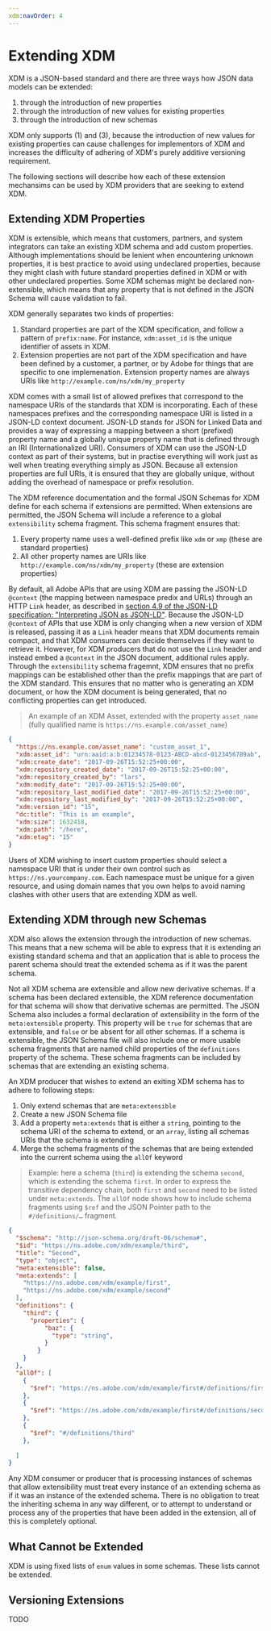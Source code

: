 ```yaml
---
xdm:navOrder: 4
---
```

# Extending XDM

XDM is a JSON-based standard and there are three ways how JSON data models can be extended:

1. through the introduction of new properties
2. through the introduction of new values for existing properties
3. through the introduction of new schemas

XDM only supports (1) and (3), because the introduction of new values for existing properties can cause challenges for implementors of XDM and increases the difficulty of adhering of XDM's purely additive versioning requirement.

The following sections will describe how each of these extension mechansims can be used by XDM providers that are seeking to extend XDM.

## Extending XDM Properties

XDM is extensible, which means that customers, partners, and system integrators can take an existing XDM schema and add custom properties. 
Although implementations should be lenient when encountering unknown properties, it is best practice to avoid using undeclared properties, because they might clash with future standard properties defined in XDM or with other undeclared properties.
Some XDM schemas might be declared non-extensible, which means that any property that is not defined in the JSON Schema will cause validation to fail.

XDM generally separates two kinds of properties:

1. Standard properties are part of the XDM specification, and follow a pattern of `prefix:name`. For instance, `xdm:asset_id` is the unique identifier of assets in XDM.
2. Extension properties are not part of the XDM specification and have been defined by a customer, a partner, or by Adobe for things that are specific to one implemenation. Extension property names are always URIs like `http://example.com/ns/xdm/my_property`

XDM comes with a small list of allowed prefixes that correspond to the namespace URIs of the standards that XDM is incorporating. 
Each of these namespaces prefixes and the corresponding namespace URI is listed in a JSON-LD context document.
JSON-LD stands for JSON for Linked Data and provides a way of expressing a mapping between a short (prefixed) property name and a globally unique property name that is defined through an IRI (Internationalized URI).
Consumers of XDM can use the JSON-LD context as part of their systems, but in practise everything will work just as well when treating everything simply as JSON.
Because all extension properties are full URIs, it is ensured that they are globally unique, without adding the overhead of namespace or prefix resolution.

The XDM reference documentation and the formal JSON Schemas for XDM define for each schema if extensions are permitted.
When extensions are permitted, the JSON Schema will include a reference to a global `extensibility` schema fragment.
This schema fragment ensures that:

1. Every property name uses a well-defined prefix like `xdm` or `xmp` (these are standard properties)
2. All other property names are URIs like `http://example.com/ns/xdm/my_property` (these are extension properties)

By default, all Adobe APIs that are using XDM are passing the JSON-LD `@context` (the mapping between namespace predix and URLs) through an HTTP `Link` header, as described in [section 4.9 of the JSON-LD specification: "Interpreting JSON as JSON-LD"](https://json-ld.org/spec/latest/json-ld/#interpreting-json-as-json-ld).
Because the JSON-LD `@context` of APIs that use XDM is only changing when a new version of XDM is released, passing it as a `Link` header means that XDM documents remain compact, and that XDM consumers can decide themselves if they want to retrieve it.
However, for XDM producers that do not use the `Link` header and instead embed a `@context` in the JSON document, additional rules apply. Through the `extensibility` schema fragemnt, XDM ensures that no prefix mappings can be established other than the prefix mappings that are part of the XDM standard.
This ensures that no matter who is generating an XDM document, or how the XDM document is being generated, that no conflicting properties can get introduced.

> An example of an XDM Asset, extended with the property `asset_name` (fully qualified name is `https://ns.example.com/asset_name`)

```json
{
  "https://ns.example.com/asset_name": "custom_asset_1",
  "xdm:asset_id": "urn:aaid:a:b:01234578-0123-ABCD-abcd-0123456789ab",
  "xdm:create_date": "2017-09-26T15:52:25+00:00",
  "xdm:repository_created_date": "2017-09-26T15:52:25+00:00",
  "xdm:repository_created_by": "lars",
  "xdm:modify_date": "2017-09-26T15:52:25+00:00",
  "xdm:repository_last_modified_date": "2017-09-26T15:52:25+00:00",
  "xdm:repository_last_modified_by": "2017-09-26T15:52:25+00:00",
  "xdm:version_id": "15",
  "dc:title": "This is an example",
  "xdm:size": 1632418,
  "xdm:path": "/here",
  "xdm:etag": "15"
}
```

Users of XDM wishing to insert custom properties should select a namespace URI that is under their own control such as `https://ns.yourcompany.com`. Each namespace must be unique for a given resource, and using domain names that you own helps to avoid naming clashes with other users that are extending XDM as well.

## Extending XDM through new Schemas

XDM also allows the extension through the introduction of new schemas. 
This means that a new schema will be able to express that it is extending an existing standard schema and that an application that is able to process the parent schema should treat the extended schema as if it was the parent schema.

Not all XDM schema are extensible and allow new derivative schemas.
If a schema has been declared extensible, the XDM reference documentation for that schema will show that derivative schemas are permitted.
The JSON Schema also includes a formal declaration of extensibility in the form of the `meta:extensible` property.
This property will be `true` for schemas that are extensible, and `false` or be absent for all other schemas.
If a schema is extensible, the JSON Schema file will also include one or more usable schema fragments that are named child properties of the `definitions` property of the schema.
These schema fragments can be included by schemas that are extending an existing schema.

An XDM producer that wishes to extend an exiting XDM schema has to adhere to following steps:

1. Only extend schemas that are `meta:extensible`
2. Create a new JSON Schema file
3. Add a property `meta:extends` that is either a `string`, pointing to the schema URI of the schema to extend, or an `array`, listing all schemas URIs that the schema is extending
4. Merge the schema fragments of the schemas that are being extended into the current schema using the `allOf` keyword

> Example: here a schema (`third`) is extending the schema `second`, which is extending the schema `first`. In order to express the transitive dependency chain, both `first` and `second` need to be listed under `meta:extends`. The `allOf` node shows how to include schema fragments using `$ref` and the JSON Pointer path to the `#/definitions/…` fragment.

```json
{
  "$schema": "http://json-schema.org/draft-06/schema#",
  "$id": "https://ns.adobe.com/xdm/example/third",
  "title": "Second",
  "type": "object",
  "meta:extensible": false,
  "meta:extends": [
    "https://ns.adobe.com/xdm/example/first",
    "https://ns.adobe.com/xdm/example/second"
  ],
  "definitions": {
    "third": {
      "properties": {
          "baz": {
            "type": "string",
          }
        }
    }
  },
  "allOf": [
    {
      "$ref": "https://ns.adobe.com/xdm/example/first#/definitions/first"
    },
    {
      "$ref": "https://ns.adobe.com/xdm/example/first#/definitions/second"
    },
    {
      "$ref": "#/definitions/third"
    },
    
  ]
}
```

Any XDM consumer or producer that is processing instances of schemas that allow extensibility must treat every instance of an extending schema as if it was an instance of the extended schema.
There is no obligation to treat the inheriting schema in any way different, or to attempt to understand or process any of the properties that have been added in the extension, all of this is completely optional.

## What Cannot be Extended

XDM is using fixed lists of `enum` values in some schemas. These lists cannot be extended. 

## Versioning Extensions

TODO